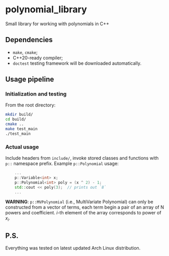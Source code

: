 # polynomial_library

Small library for working with polynomials in C++

## Dependencies

- `make`, `cmake`;
- C++20-ready compiler;
- `doctest` testing framework will be downloaded automatically.

## Usage pipeline

### Initialization and testing

From the root directory:

```sh
mkdir build/
cd build/
cmake ..
make test_main
./test_main
```

### Actual usage

Include headers from `include/`, invoke stored classes and functions with `p::` namespace prefix. Example `p::Polynomial` usage:

```cpp
    ...
    p::Variable<int> x;
    p::Polynomial<int> poly = (x ^ 2) - 1;
    std::cout << poly(3);  // prints out `8`
    ...
```

**WARNING**: `p::MVPolynomial` (i.e., MultiVariate Polynomial) can only be constructed from a vector of terms, each term begin a pair of an array of N powers and coefficient. $i$-th element of the array corresponds to power of $x_i$.

## P.S.

Everything was tested on latest updated Arch Linux distribution.

